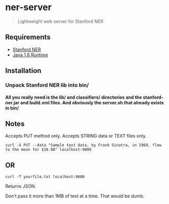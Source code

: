 # ner-server

> Lightweight web server for Stanford NER

## Requirements
* [Stanford NER](http://nlp.Stanford.edu/software/CRF-NER.shtml)
* [Java 1.8 Runtime](http://www.oracle.com/technetwork/java/javase/downloads/jdk8-downloads-2133151.html)

## Installation
### Unpack Stanford NER lib into bin/
#### All you really need is the lib/ and classifiers/ directories and the stanford-ner.jar and build.xml files. And obviously the server.sh that already exists in bin/

## Notes
Accepts PUT method only.
Accepts STRING data or TEXT files only.
```
curl -X PUT --data "Sample text data, by Frank Sinatra, in 1969, flew to the moon for $10.00" localhost:9000
```
## OR
```
curl -T yourfile.txt localhost:9000
```

Returns JSON.

Don't pass it more than 1MB of text at a time. That would be dumb.
